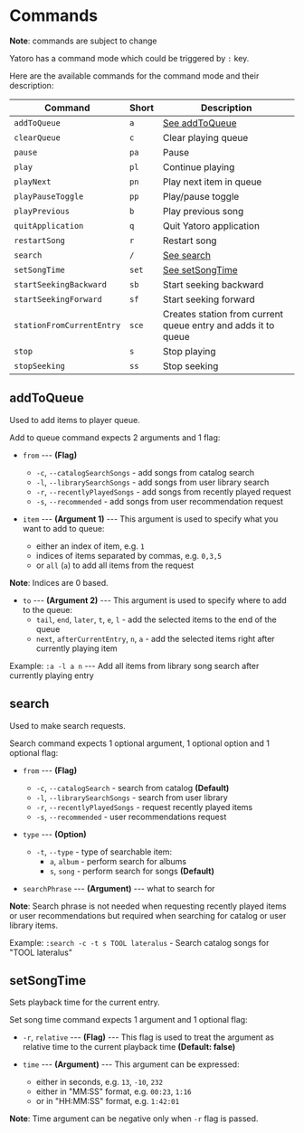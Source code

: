 # Commands
**Note**: commands are subject to change

Yatoro has a command mode which could be triggered by `:` key.

Here are the available commands for the command mode and their description:

| Command                   | Short | Description                                                   |
| ------------------------- | ----- | ------------------------------------------------------------- |
| `addToQueue`              |  `a`  | [See addToQueue](#addToQueue)                                 |
| `clearQueue`              |  `c`  | Clear playing queue                                           |
| `pause`                   | `pa`  | Pause                                                         |
| `play`                    | `pl`  | Continue playing                                              |
| `playNext`                |  `pn` | Play next item in queue                                       |
| `playPauseToggle`         | `pp`  | Play/pause toggle                                             |
| `playPrevious`            |  `b`  | Play previous song                                            |
| `quitApplication`         |  `q`  | Quit Yatoro application                                       |
| `restartSong`             |  `r`  | Restart song                                                  |
| `search`                  |  `/`  | [See search](#search)                                         |
| `setSongTime`             | `set` | [See setSongTime](#setSongTime)                               |
| `startSeekingBackward`    | `sb`  | Start seeking backward                                        |
| `startSeekingForward`     |  `sf` | Start seeking forward                                         |
| `stationFromCurrentEntry` | `sce` | Creates station from current queue entry and adds it to queue |
| `stop`                    |  `s`  | Stop playing                                                  |
| `stopSeeking`             | `ss`  | Stop seeking                                                  |

## addToQueue
Used to add items to player queue.

Add to queue command expects 2 arguments and 1 flag:

- `from` --- **(Flag)**
    - `-c`, `--catalogSearchSongs` - add songs from catalog search
    - `-l`, `--librarySearchSongs` - add songs from user library search
    - `-r`, `--recentlyPlayedSongs` - add songs from recently played request
    - `-s`, `--recommended` - add songs from user recommendation request

- `item` --- **(Argument 1)** --- This argument is used to specify what you want to add to queue:
    - either an index of item, e.g. `1`
    - indices of items separated by commas, e.g. `0,3,5`
    - or `all` (`a`) to add all items from the request

**Note**: Indices are 0 based.

- `to` --- **(Argument 2)** --- This argument is used to specify where to add to the queue:
    - `tail`, `end`, `later`, `t`, `e`, `l` - add the selected items to the end of the queue
    - `next`, `afterCurrentEntry`, `n`, `a` - add the selected items right after currently playing item 

Example: `:a -l a n` --- Add all items from library song search after currently playing entry

## search
Used to make search requests.

Search command expects 1 optional argument, 1 optional option and 1 optional flag:

- `from` --- **(Flag)**
    - `-c`, `--catalogSearch` - search from catalog **(Default)**
    - `-l`, `--librarySearchSongs` - search from user library
    - `-r`, `--recentlyPlayedSongs` - request recently played items
    - `-s`, `--recommended` - user recommendations request

- `type` --- **(Option)**
    - `-t`, `--type` - type of searchable item:
        - `a`, `album` - perform search for albums
        - `s`, `song` - perform search for songs **(Default)**

- `searchPhrase` --- **(Argument)** --- what to search for

**Note**: Search phrase is not needed when requesting recently played items or user recommendations but required when searching for catalog or user library items.

Example: `:search -c -t s TOOL lateralus` - Search catalog songs for "TOOL lateralus"

## setSongTime
Sets playback time for the current entry.

Set song time command expects 1 argument and 1 optional flag:

- `-r`, `relative` --- **(Flag)** --- This flag is used to treat the argument as relative time to the current playback time **(Default: false)**

- `time` --- **(Argument)** --- This argument can be expressed:
    - either in seconds, e.g. `13`, `-10`, `232`
    - either in "MM:SS" format, e.g. `00:23`, `1:16`
    - or in "HH:MM:SS" format, e.g. `1:42:01`

**Note**: Time argument can be negative only when `-r` flag is passed.

